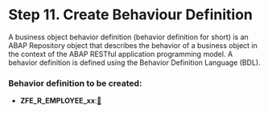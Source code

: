 # Step 11. Create Behaviour Definition 

A business object behavior definition (behavior definition for short) is an ABAP Repository object that describes the behavior of a business object in the context of the ABAP RESTful application programming model. A behavior definition is defined using the Behavior Definition Language (BDL).


### Behavior definition to be created:

-   **ZFE_R_EMPLOYEE_xx**:[🔗](https://github.com/setusaxena/SAPFioriElements/blob/main/ListReportPage/11.%20Create%20Behavior%20Definition/ZFE_R_EMPLOYEE_xx)
